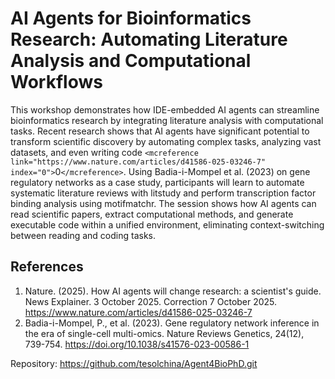# AI Agents for Bioinformatics Research: Automating Literature Analysis and Computational Workflows

This workshop demonstrates how IDE-embedded AI agents can streamline bioinformatics research by integrating literature analysis with computational tasks. Recent research shows that AI agents have significant potential to transform scientific discovery by automating complex tasks, analyzing vast datasets, and even writing code `<mcreference link="https://www.nature.com/articles/d41586-025-03246-7" index="0">`0`</mcreference>`. Using Badia-i-Mompel et al. (2023) on gene regulatory networks as a case study, participants will learn to automate systematic literature reviews with litstudy and perform transcription factor binding analysis using motifmatchr. The session shows how AI agents can read scientific papers, extract computational methods, and generate executable code within a unified environment, eliminating context-switching between reading and coding tasks.

## References

1. Nature. (2025). How AI agents will change research: a scientist's guide. News Explainer. 3 October 2025. Correction 7 October 2025. https://www.nature.com/articles/d41586-025-03246-7
2. Badia-i-Mompel, P., et al. (2023). Gene regulatory network inference in the era of single-cell multi-omics. Nature Reviews Genetics, 24(12), 739-754. https://doi.org/10.1038/s41576-023-00586-1

Repository: https://github.com/tesolchina/Agent4BioPhD.git